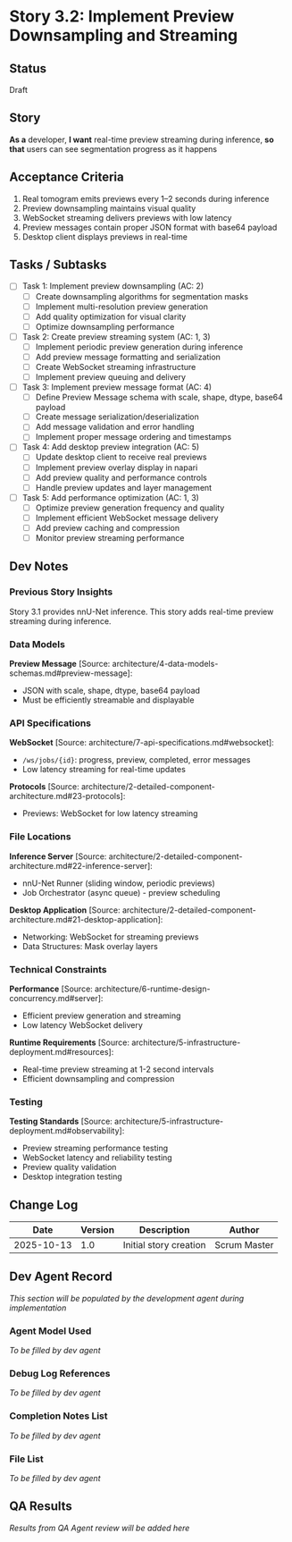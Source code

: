 # Story 3.2: Implement Preview Downsampling and Streaming

## Status
Draft

## Story
**As a** developer,
**I want** real-time preview streaming during inference,
**so that** users can see segmentation progress as it happens

## Acceptance Criteria
1. Real tomogram emits previews every 1–2 seconds during inference
2. Preview downsampling maintains visual quality
3. WebSocket streaming delivers previews with low latency
4. Preview messages contain proper JSON format with base64 payload
5. Desktop client displays previews in real-time

## Tasks / Subtasks
- [ ] Task 1: Implement preview downsampling (AC: 2)
  - [ ] Create downsampling algorithms for segmentation masks
  - [ ] Implement multi-resolution preview generation
  - [ ] Add quality optimization for visual clarity
  - [ ] Optimize downsampling performance
- [ ] Task 2: Create preview streaming system (AC: 1, 3)
  - [ ] Implement periodic preview generation during inference
  - [ ] Add preview message formatting and serialization
  - [ ] Create WebSocket streaming infrastructure
  - [ ] Implement preview queuing and delivery
- [ ] Task 3: Implement preview message format (AC: 4)
  - [ ] Define Preview Message schema with scale, shape, dtype, base64 payload
  - [ ] Create message serialization/deserialization
  - [ ] Add message validation and error handling
  - [ ] Implement proper message ordering and timestamps
- [ ] Task 4: Add desktop preview integration (AC: 5)
  - [ ] Update desktop client to receive real previews
  - [ ] Implement preview overlay display in napari
  - [ ] Add preview quality and performance controls
  - [ ] Handle preview updates and layer management
- [ ] Task 5: Add performance optimization (AC: 1, 3)
  - [ ] Optimize preview generation frequency and quality
  - [ ] Implement efficient WebSocket message delivery
  - [ ] Add preview caching and compression
  - [ ] Monitor preview streaming performance

## Dev Notes

### Previous Story Insights
Story 3.1 provides nnU-Net inference. This story adds real-time preview streaming during inference.

### Data Models
**Preview Message** [Source: architecture/4-data-models-schemas.md#preview-message]:
- JSON with scale, shape, dtype, base64 payload
- Must be efficiently streamable and displayable

### API Specifications
**WebSocket** [Source: architecture/7-api-specifications.md#websocket]:
- `/ws/jobs/{id}`: progress, preview, completed, error messages
- Low latency streaming for real-time updates

**Protocols** [Source: architecture/2-detailed-component-architecture.md#23-protocols]:
- Previews: WebSocket for low latency streaming

### File Locations
**Inference Server** [Source: architecture/2-detailed-component-architecture.md#22-inference-server]:
- nnU-Net Runner (sliding window, periodic previews)
- Job Orchestrator (async queue) - preview scheduling

**Desktop Application** [Source: architecture/2-detailed-component-architecture.md#21-desktop-application]:
- Networking: WebSocket for streaming previews
- Data Structures: Mask overlay layers

### Technical Constraints
**Performance** [Source: architecture/6-runtime-design-concurrency.md#server]:
- Efficient preview generation and streaming
- Low latency WebSocket delivery

**Runtime Requirements** [Source: architecture/5-infrastructure-deployment.md#resources]:
- Real-time preview streaming at 1-2 second intervals
- Efficient downsampling and compression

### Testing
**Testing Standards** [Source: architecture/5-infrastructure-deployment.md#observability]:
- Preview streaming performance testing
- WebSocket latency and reliability testing
- Preview quality validation
- Desktop integration testing

## Change Log
| Date | Version | Description | Author |
|------|---------|-------------|--------|
| 2025-10-13 | 1.0 | Initial story creation | Scrum Master |

## Dev Agent Record
*This section will be populated by the development agent during implementation*

### Agent Model Used
*To be filled by dev agent*

### Debug Log References
*To be filled by dev agent*

### Completion Notes List
*To be filled by dev agent*

### File List
*To be filled by dev agent*

## QA Results
*Results from QA Agent review will be added here*

